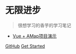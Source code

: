 # 无限进步

> 很想学习的香芋的学习笔记

<!-- - [个人网页 · 旧](https://www.studyzzz.top) -->
- [Vue + AMap项目演示](https://www.zxxz.cloud)

[GitHub](https://github.com/shiningxy)
[Get Started](/README.md)